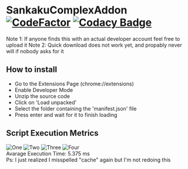 # SankakuComplexAddon [![CodeFactor](https://www.codefactor.io/repository/github/disrc/sankakucomplexaddon/badge/main)](https://www.codefactor.io/repository/github/disrc/sankakucomplexaddon/overview/main) [![Codacy Badge](https://app.codacy.com/project/badge/Grade/c4f9fe122157426498d7502c792c214c)](https://www.codacy.com/gh/Disrc/SankakuComplexAddon/dashboard?utm_source=github.com&amp;utm_medium=referral&amp;utm_content=Disrc/SankakuComplexAddon&amp;utm_campaign=Badge_Grade)

Note 1: If anyone finds this with an actual developer account feel free to upload it
Note 2: Quick download does not work yet, and propably never will if nobody asks for it

## How to install
- Go to the Extensions Page (chrome://extensions)
- Enable Developer Mode
- Unzip the source code
- Click on 'Load unpacked'
- Select the folder containing the 'manifest.json' file
- Press enter and wait for it to finish loading

## Script Execution Metrics
![One](https://user-images.githubusercontent.com/89601602/131110623-f9bed3c5-f3f0-478c-b32d-1efca3a2506c.PNG)
![Two](https://user-images.githubusercontent.com/89601602/131110627-ce340184-93c9-457e-b8f2-9507d04a94cd.PNG)
![Three](https://user-images.githubusercontent.com/89601602/131110725-1b550e0b-6e6e-49a0-8939-b50e835a0936.PNG)
![Four](https://user-images.githubusercontent.com/89601602/131110625-0162f2d8-40a8-4105-b1d3-0774474a1504.PNG)  
Avarage Execution Time: 5.375 ms  
Ps: I just realized I misspelled "cache" again but I'm not redoing this
